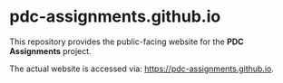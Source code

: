 # pdc-assignments.github.io

This repository provides the public-facing website for the **PDC Assignments** project.

The actual website is accessed via: https://pdc-assignments.github.io.
